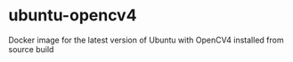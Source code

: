 # ubuntu-opencv4
Docker image for the latest version of Ubuntu with OpenCV4 installed from source build
